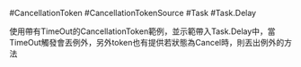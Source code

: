 #CancellationToken #CancellationTokenSource #Task #Task.Delay

使用帶有TimeOut的CancellationToken範例，並示範帶入Task.Delay中，當TimeOut觸發會丟例外，另外token也有提供若狀態為Cancel時，則丟出例外的方法